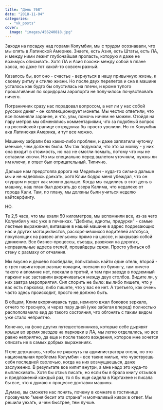 ```yaml
---
title: "День 768"
date: "2018-11-04"
categories: 
  - "vk_posts"
cover:
  image: "images/456240818.jpg"
---
```


Заходя на посадку над горами Колумбии, мы с трудом осознавали, что мы опять в Латинской Америке. Знаете, есть Азия, есть Штаты, есть ЛА, и между ними лежит глубочайшая пропасть, которую я даже не возьмусь описывать. Хотя ЛА и Азия похожи между собой в плане хаоса, но даже тот какой-то совсем разный.

<!--more-->

Казалось бы, вот оно - счастье - вернуться в нашу привычную жизнь, к своему ритму и стилю жизни. Но после двух перелетов и сна в машине усталось как будто бы опустилась на плечи, и кроме тупого прошагивания по коридорам аэропорта не получилось почувствовать ничего.

Пограничник сразу нас порадовал вопросом, а нет ли у нас собой русских денег - он коллекционирует монеты. Мы честно ответили, что все поменяли заранее, и что, увы, помочь ничем не можем. Отойдя на пару метров мы обменялись комментариями, что за подобный вопрос на российской границе сотрудника бы просто уволили. Но то Колумбия ака Латинская Америка, и тут все можно.

Машинку забрали без каких-либо проблем, и даже заплатили чуточку меньше, чем должны были. Мы так подумали, что это за мойку - у них она входит в стоимость, но нас не смогли помыть, потому что мы не оставили ключи. Но мы специально перед вылетом уточняли, нужны ли им ключи, и ответ был отрицательный. Типично.

Дальше нам предстояла дорога на Медельин - куда-то сильно дальше мы и не надеялись доехать, хотя Клим бодро меня убеждал, что он огурцом и уедет как можно дальше. Когда мы садились в этот день в машину, наш план был доехать до озера Калима, что недалеко от города Кали. Там, по плану, мы должны были учиться неделю кайтсерфингу.

НО.

Те 2,5 часа, что мы ехали 50 километров, мы вспомнили все, из-за чего Колумбия у нас уже в печенках. "Дебилы, идиоты, придурки" - самые лестные выражения, витавшие в нашей машине в адрес подрезающих нас и других мотоциклистов, раскорячившихся водителей автобуса, покупающих на развес апельсины прямо на шоссе, и закрывая собой движение. Все бизнес-процессы, съезды, развязки на дорогах, неправильные адреса отелей, провайдеры связи. Просто убиться об стену с размаху от отчаяния.

Мы вкусно и дешево пообедали, попытались найти один отель, второй - в трех навигаторах разные локации, поехали по букингу, там ничего такого и впомине нет, поехали в третий, и там при заезде в подземный паркинг нас заставили вкорячиваться между двух столбов. Видите ли, у них завтра мероприятия. Сил спорить не было: вы либо пишете, что у вас есть парковка, либо пишете, что у вас ее нет. А третьего, как очень часто здесь происходит, просто не должно быть.

В общем, Клим вкорячиваясь туда, немного вжал боковое зеркало, отчего то треснуло, и через пару дней (уже забегая вперед) полностью распополамило вид до такого состояния, что обгонять с таким видом уже стало неприятно.

Конечно, на фоне других путешественников, которые себе дырявят крыши во время заездов на парковки в ЛА, мы легко отделались, но все равно неприятно, да еще и после такого вождения, которое мне хочется описать не в самых добрых выражениях.

Я еле держалась, чтобы не рявкнуть на администратора отеля, но это национальная проблема Колумбии - все такие милые, что чувствуешь себя последней сволочью, когда на них возмущаешься, даже заслуженно. В результате все кипит внутри, а мне надо это куда-то выплескивать. Хотя бы отзыв писать, но если бы я брала книгу отзывов и предложений каждый раз, то я бы еще сидела в Картахене и писала бы все, что я думаю о процессе доставки машины.

Думаю, вы сможете нас понять, почему в комнате в гостинице прозвучало "меня бесит эта страна" и молчаливый кивок в ответ. Мы решили уехать, и чем быстрее, тем лучше.
